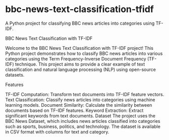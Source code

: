 # bbc-news-text-classification-tfidf
A Python project for classifying BBC news articles into categories using TF-IDF.


BBC News Text Classification with TF-IDF

Welcome to the BBC News Text Classification with TF-IDF project! This Python project demonstrates how to classify BBC news articles into various categories using the Term Frequency-Inverse Document Frequency (TF-IDF) technique. This project aims to provide a clear example of text classification and natural language processing (NLP) using open-source datasets.

Features

TF-IDF Computation: Transform text documents into TF-IDF feature vectors.
Text Classification: Classify news articles into categories using machine learning models.
Document Similarity: Calculate the similarity between documents based on TF-IDF features.
Keyword Extraction: Extract significant keywords from text documents.
Dataset
The project uses the BBC News Dataset, which includes news articles classified into categories such as sports, business, politics, and technology. The dataset is available in CSV format with columns for text and category.
